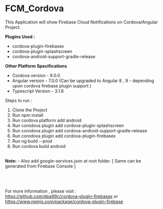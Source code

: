 # FCM_Cordova
This Application will show Firebase Cloud Notifications on Cordova/Angular Project.

<b>Plugins Used : </b>

<ul>
  <li> cordova-plugin-firebasex </li>
  <li> cordova-plugin-splashscreen </li>
  <li> cordova-android-support-gradle-release </li>
</ul>

<b>Other Platform Specifications</b>

<ul>
<li> Cordova version - 9.0.0 </li>
<li> Angular version - 7.0.0 (Can be upgraded to Angular 8 , 9 - depending upon cordova firebase plugin support ) </li>
<li> Typescript Version - 3.1.6 </li>
</ul>

Steps to run : 
<ol>
  <li>Clone the Project</li>
  <li>Run npm install</li>
  <li>Run cordova platform add android</li>
  <li>Run corodova plugin add cordova-plugin-splashscreen</li>
  <li>Run corodova plugin add cordova-android-support-gradle-release</li>
  <li>Run corodova plugin add cordova-plugin-firebasex</li>
  <li>Run ng build --prod</li>
  <li>Run cordova build android</li>
</ol>
<br>
<b>Note:</b> - Also add google-services.json at root folder. [ Same can be generated from Firebase Console ]


<br><br><br>
For more information , please visit : <br> https://github.com/dpa99c/cordova-plugin-firebasex or <br> https://www.npmjs.com/package/cordova-plugin-firebase
